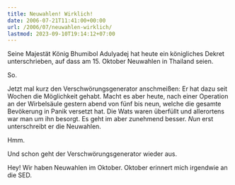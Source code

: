 ```yaml
---
title: Neuwahlen! Wirklich!
date: 2006-07-21T11:41:00+00:00
url: /2006/07/neuwahlen-wirklich/
lastmod: 2023-09-10T19:14:12+07:00
---
```

Seine Majestät König Bhumibol Adulyadej hat heute ein königliches Dekret unterschrieben, auf dass am 15. Oktober Neuwahlen in Thailand seien.

So.

Jetzt mal kurz den Verschwörungsgenerator anschmeißen: Er hat dazu seit Wochen die Möglichkeit gehabt. Macht es aber heute, nach einer Operation an der Wirbelsäule gestern abend von fünf bis neun, welche die gesamte Bevökerung in Panik versetzt hat. Die Wats waren überfüllt und allerortens war man um ihn besorgt. Es geht im aber zunehmend besser. _Nun_ erst unterschreibt er die Neuwahlen.

Hmm.

Und schon geht der Verschwörungsgenerator wieder aus.

Hey! Wir haben Neuwahlen im Oktober. Oktober erinnert mich irgendwie an die SED.
